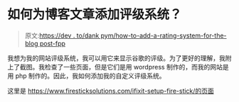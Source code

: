 # 如何为博客文章添加评级系统？

> 原文:[https://dev . to/dank pym/how-to-add-a-rating-system-for-the-blog post-fpp](https://dev.to/dankpym/how-to-add-a-rating-system-for-the-blogpost-fpp)

我想为我的网站评级系统，我可以用它来显示谷歌的评级。为了更好的理解，我附上了截图。我检查了一些页面，但是它们是用 wordpress 制作的，而我的网站是用 php 制作的。因此，我如何添加我的自定义评级系统。

这里是 https://www.firesticksolutions.com/ifixit-setup-fire-stick/的页面